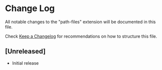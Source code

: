 # Change Log

All notable changes to the "path-files" extension will be documented in this file.

Check [Keep a Changelog](http://keepachangelog.com/) for recommendations on how to structure this file.

## [Unreleased]

- Initial release
